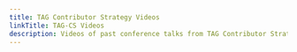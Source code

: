 ```yaml
---
title: TAG Contributor Strategy Videos
linkTitle: TAG-CS Videos
description: Videos of past conference talks from TAG Contributor Strategy
---
```

